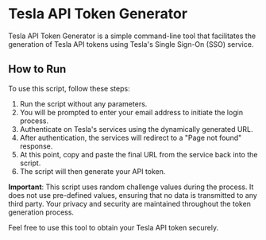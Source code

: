 # Tesla API Token Generator

Tesla API Token Generator is a simple command-line tool that facilitates the generation of Tesla API tokens using Tesla's Single Sign-On (SSO) service.

## How to Run

To use this script, follow these steps:

1. Run the script without any parameters.
2. You will be prompted to enter your email address to initiate the login process.
3. Authenticate on Tesla's services using the dynamically generated URL.
4. After authentication, the services will redirect to a "Page not found" response.
5. At this point, copy and paste the final URL from the service back into the script.
6. The script will then generate your API token.

**Important**: This script uses random challenge values during the process. It does not use pre-defined values, ensuring that no data is transmitted to any third party. Your privacy and security are maintained throughout the token generation process.

Feel free to use this tool to obtain your Tesla API token securely.
